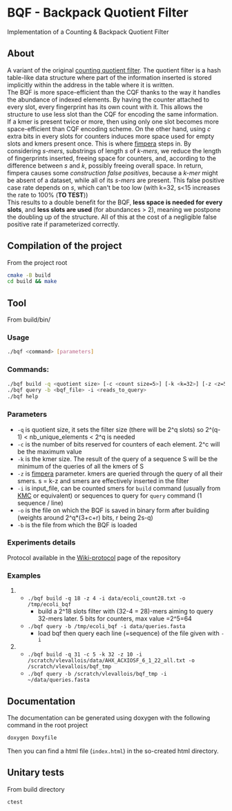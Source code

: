 # BQF - Backpack Quotient Filter

Implementation of a Counting & Backpack Quotient Filter

## About

A variant of the original [counting quotient filter](https://github.com/splatlab/cqf). The quotient filter is a hash table-like data structure where part of the information inserted is stored implicitly within the address in the table where it is written.\
The BQF is more space-efficient than the CQF thanks to the way it handles the abundance of indexed elements. By having the counter attached to every slot, every fingerprint has its own count with it. This allows the structure to use less slot than the CQF for encoding the same information.\
If a kmer is present twice or more, then using only one slot becomes more space-efficient than CQF encoding scheme. On the other hand, using *c* extra bits in every slots for counters induces more space used for empty slots and kmers present once. This is where [fimpera](https://github.com/lrobidou/fimpera) steps in. By considering *s-mers*, substrings of length *s* of *k-mers*, we reduce the length of fingerprints inserted, freeing space for counters, and, according to the difference between *s* and *k*, possibly freeing overall space. In return, fimpera causes some *construction false positives*, because a *k-mer* might be absent of a dataset, while all of its *s-mers* are present. This false positive case rate depends on *s*, which can't be too low (with k=32, s<15 increases the rate to 100% (**TO TEST**))\
This results to a double benefit for the BQF, **less space is needed for every slots**, and **less slots are used** (for abundances > 2), meaning we postpone the doubling up of the structure. All of this at the cost of a negligible false positive rate if parameterized correctly.   

## Compilation of the project
  
From the project root
```bash
cmake -B build
cd build && make 
```

## Tool

From build/bin/

### Usage  
```bash
./bqf <command> [parameters]
```

### Commands:  
```bash
./bqf build -q <quotient size> [-c <count size=5>] [-k <k=32>] [-z <z=5>] -i <counted_smers> -o <BQF_file>
./bqf query -b <bqf_file> -i <reads_to_query>
./bqf help
```

### Parameters  
  + `-q` is quotient size, it sets the filter size (there will be 2^q slots) so 2^(q-1) < nb_unique_elements < 2^q is needed
  + `-c` is the number of bits reserved for counters of each element. 2^c will be the maximum value
  + `-k` is the kmer size. The result of the query of a sequence S will be the minimum of the queries of all the kmers of S
  + `-z` is [fimpera](https://academic.oup.com/bioinformatics/article/39/5/btad305/7169157) parameter. kmers are queried through the query of all their smers. s = k-z and smers are effectively inserted in the filter
  + `-i` is input_file, can be counted smers for `build` command (usually from [KMC](https://github.com/refresh-bio/KMC) or equivalent) or sequences to query for `query` command (1 sequence / line)
  + `-o` is the file on which the BQF is saved in binary form after building (weights around 2^q*(3+c+r) bits, r being 2s-q)
  + `-b` is the file from which the BQF is loaded


### Experiments details

Protocol available in the [Wiki-protocol](https://github.com/vicLeva/bqf/wiki/Experiments-details-and-protocol) page of the repository

### Examples

  1. + `./bqf build -q 18 -z 4 -i data/ecoli_count28.txt -o /tmp/ecoli_bqf`
       - build a 2^18 slots filter with (32-4 = 28)-mers aiming to query 32-mers later. 5 bits for counters, max value =2^5=64  
     + `./bqf query -b /tmp/ecoli_bqf -i data/queries.fasta`
       - load bqf then query each line (=sequence) of the file given with `-i`

  2. + `./bqf build -q 31 -c 5 -k 32 -z 10 -i /scratch/vlevallois/data/AHX_ACXIOSF_6_1_22_all.txt -o /scratch/vlevallois/bqf_tmp`
     + `./bqf query -b /scratch/vlevallois/bqf_tmp -i ~/data/queries.fasta`


## Documentation

The documentation can be generated using doxygen with the following command in the root project
```bash
doxygen Doxyfile
```
Then you can find a html file (`index.html`) in the so-created html directory.


## Unitary tests

From build directory
```bash
ctest
```
